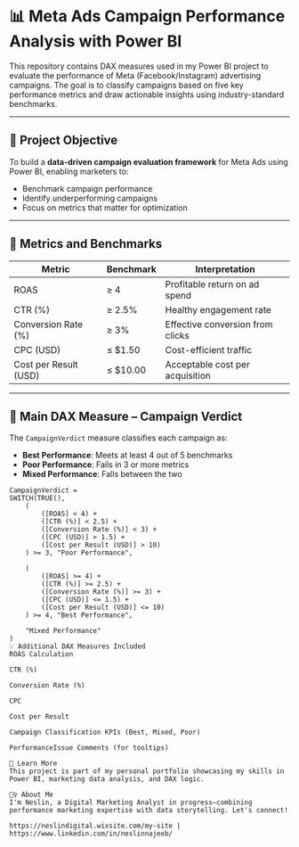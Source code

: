 # 📊 Meta Ads Campaign Performance Analysis with Power BI

This repository contains DAX measures used in my Power BI project to evaluate the performance of Meta (Facebook/Instagram) advertising campaigns. The goal is to classify campaigns based on five key performance metrics and draw actionable insights using industry-standard benchmarks.

---

## 🎯 Project Objective

To build a **data-driven campaign evaluation framework** for Meta Ads using Power BI, enabling marketers to:

- Benchmark campaign performance
- Identify underperforming campaigns
- Focus on metrics that matter for optimization

---

## 📐 Metrics and Benchmarks

| Metric                 | Benchmark       | Interpretation                     |
|------------------------|------------------|--------------------------------------|
| ROAS                  | ≥ 4              | Profitable return on ad spend       |
| CTR (%)               | ≥ 2.5%           | Healthy engagement rate             |
| Conversion Rate (%)   | ≥ 3%             | Effective conversion from clicks    |
| CPC (USD)             | ≤ $1.50          | Cost-efficient traffic              |
| Cost per Result (USD) | ≤ $10.00         | Acceptable cost per acquisition     |

---

## 🧮 Main DAX Measure – Campaign Verdict

The `CampaignVerdict` measure classifies each campaign as:

- **Best Performance**: Meets at least 4 out of 5 benchmarks
- **Poor Performance**: Fails in 3 or more metrics
- **Mixed Performance**: Falls between the two

```dax
CampaignVerdict = 
SWITCH(TRUE(),
    (
        ([ROAS] < 4) + 
        ([CTR (%)] < 2.5) + 
        ([Conversion Rate (%)] < 3) + 
        ([CPC (USD)] > 1.5) + 
        ([Cost per Result (USD)] > 10)
    ) >= 3, "Poor Performance",

    (
        ([ROAS] >= 4) + 
        ([CTR (%)] >= 2.5) + 
        ([Conversion Rate (%)] >= 3) + 
        ([CPC (USD)] <= 1.5) + 
        ([Cost per Result (USD)] <= 10)
    ) >= 4, "Best Performance",

    "Mixed Performance"
)
💡 Additional DAX Measures Included
ROAS Calculation

CTR (%)

Conversion Rate (%)

CPC

Cost per Result

Campaign Classification KPIs (Best, Mixed, Poor)

PerformanceIssue Comments (for tooltips)

🧠 Learn More
This project is part of my personal portfolio showcasing my skills in Power BI, marketing data analysis, and DAX logic.

🙋‍♀️ About Me
I'm Neslin, a Digital Marketing Analyst in progress—combining performance marketing expertise with data storytelling. Let's connect!

https://neslindigital.wixsite.com/my-site | https://www.linkedin.com/in/neslinnajeeb/
